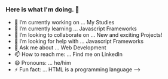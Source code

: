 ### Here is what I'm doing. 👋

- 🔭 I’m currently working on ... My Studies
- 🌱 I’m currently learning ... Javascript Frameworks
- 👯 I’m looking to collaborate on ... New and exciting Projects!
- 🤔 I’m looking for help with ... Javascript Frameworks
- 💬 Ask me about ... Web Development
- 📫 How to reach me: ... Find me on LinkedIn
- 😄 Pronouns: ... he/him
- ⚡ Fun fact: ...  HTML is a programming language
-->
